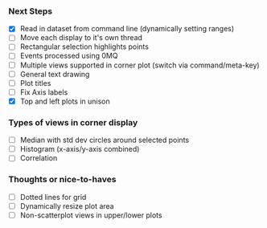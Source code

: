 ### Next Steps
- [x] Read in dataset from command line (dynamically setting ranges)
- [ ] Move each display to it's own thread
- [ ] Rectangular selection highlights points
- [ ] Events processed using 0MQ
- [ ] Multiple views supported in corner plot (switch via command/meta-key)
- [ ] General text drawing
- [ ] Plot titles
- [ ] Fix Axis labels
- [x] Top and left plots in unison

### Types of views in corner display
- [ ] Median with std dev circles around selected points
- [ ] Histogram (x-axis/y-axis combined)
- [ ] Correlation

### Thoughts or nice-to-haves
- [ ] Dotted lines for grid
- [ ] Dynamically resize plot area
- [ ] Non-scatterplot views in upper/lower plots

